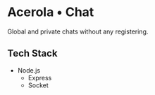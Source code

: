 # Acerola &bull; Chat
Global and private chats without any registering.

## Tech Stack
- Node.js
  - Express
  - Socket
